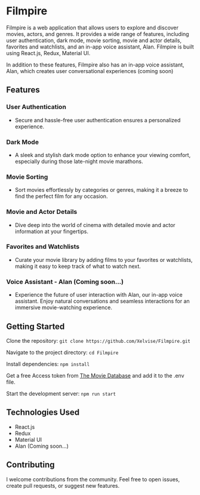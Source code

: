 # Filmpire

Filmpire is a web application that allows users to explore and discover movies, actors, and genres. It provides a wide range of features, including user authentication, dark mode, movie sorting, movie and actor details, favorites and watchlists, and an in-app voice assistant, Alan. Filmpire is built using React.js, Redux, Material UI.

In addition to these features, Filmpire also has an in-app voice assistant, Alan, which creates user conversational experiences (coming soon)

## Features

### User Authentication

-   Secure and hassle-free user authentication ensures a personalized experience.

### Dark Mode

-   A sleek and stylish dark mode option to enhance your viewing comfort, especially during those late-night movie marathons.

### Movie Sorting

-   Sort movies effortlessly by categories or genres, making it a breeze to find the perfect film for any occasion.

### Movie and Actor Details

-   Dive deep into the world of cinema with detailed movie and actor information at your fingertips.

### Favorites and Watchlists

-   Curate your movie library by adding films to your favorites or watchlists, making it easy to keep track of what to watch next.

### Voice Assistant - Alan (Coming soon...)

-   Experience the future of user interaction with Alan, our in-app voice assistant. Enjoy natural conversations and seamless interactions for an immersive movie-watching experience.

## Getting Started

Clone the repository: `git clone https://github.com/Xelvise/Filmpire.git`

Navigate to the project directory: `cd Filmpire`

Install dependencies: `npm install`

Get a free Access token from [The Movie Database](https://www.themoviedb.org/documentation/api) and add it to the .env file.

Start the development server: `npm run start`

## Technologies Used

-   React.js
-   Redux
-   Material UI
-   Alan (Coming soon...)

## Contributing

I welcome contributions from the community. Feel free to open issues, create pull requests, or suggest new features.

<!--
## Acknowledgments

I would like to express our gratitude to the open-source community and the developers of the technologies used in this project. Your contributions are invaluable.
Many thanks to Javascript Mastery for guiding me through this project. -->
